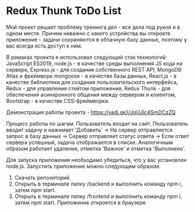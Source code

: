 # Redux Thunk ToDo List

Мой проект решает проблему трекинга дел - все дела под рукой и в одном месте. Причем неважно с какого устройства вы откроете приложение - задачи сохраняются в облачную базу данных, поэтому у вас всегда есть доступ к ним.

В рамаках проекта я использовал следующий стэк технологий: JavaScript ES2019, node.js - в качестве среды выполнения JS кода на сервере, Express.js - для создания собственного REST API, MongoDB Atlas и фреймворк mongoose - в качестве базы данных, React.js - в качестве библиотеки для создания пользовательского интерфейса, Redux - для управления стейтом приложения, Redux Thunk - для обеспечения асинхронного общения между сервером и клиентом, Bootstrap - в качестве CSS-фреймворка.

Демонстрация работы проекта - https://yadi.sk/i/JqUJlc4SmDCzZQ

Процесс работы по шагам: Пользователь входит на сайт. Пользователь вводит задачу и нажимает 'Добавить' -> На сервер отправляется запрос в базу данных -> Сервер отправляет статус ответа -> Если ответ сервера успешный, задача отображается в списке. Аналогичным образом работает удаление, отметка 'Важное' и отметка 'Выполнено'.

Для запуска приложения необходимо убедиться, что у вас установлен node.js.
Запустить приложение можно следующим образом: 
1. Скачать репозиторий.
2. Открыть в терминале папку /backend и выполнить команду npm i, затем npm start.
3. Открыть в терминале папку /frontend и выполнить команду npm i, затем npm start.
Приложение откроется в браузере.

